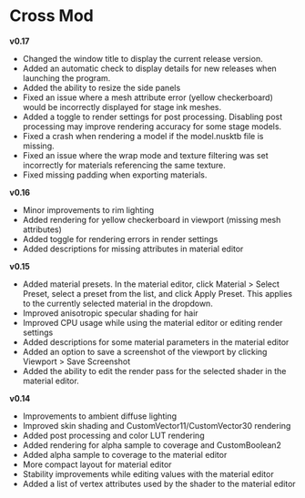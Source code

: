 # Cross Mod
**v0.17**
* Changed the window title to display the current release version.
* Added an automatic check to display details for new releases when launching the program.
* Added the ability to resize the side panels
* Fixed an issue where a mesh attribute error (yellow checkerboard) would be incorrectly displayed for stage ink meshes.
* Added a toggle to render settings for post processing. Disabling post processing may improve rendering accuracy for some stage models.
* Fixed a crash when rendering a model if the model.nusktb file is missing.
* Fixed an issue where the wrap mode and texture filtering was set incorrectly for materials referencing the same texture.
* Fixed missing padding when exporting materials.

**v0.16**
* Minor improvements to rim lighting
* Added rendering for yellow checkerboard in viewport (missing mesh attributes)
* Added toggle for rendering errors in render settings
* Added descriptions for missing attributes in material editor

**v0.15**
* Added material presets. In the material editor, click Material > Select Preset, select a preset from the list, and click Apply Preset. This applies to the currently selected material in the dropdown.
* Improved anisotropic specular shading for hair
* Improved CPU usage while using the material editor or editing render settings
* Added descriptions for some material parameters in the material editor
* Added an option to save a screenshot of the viewport by clicking Viewport > Save Screenshot
* Added the ability to edit the render pass for the selected shader in the material editor.

**v0.14**
* Improvements to ambient diffuse lighting
* Improved skin shading and CustomVector11/CustomVector30 rendering
* Added post processing and color LUT rendering
* Added rendering for alpha sample to coverage and CustomBoolean2
* Added alpha sample to coverage to the material editor
* More compact layout for material editor
* Stability improvements while editing values with the material editor
* Added a list of vertex attributes used by the shader to the material editor